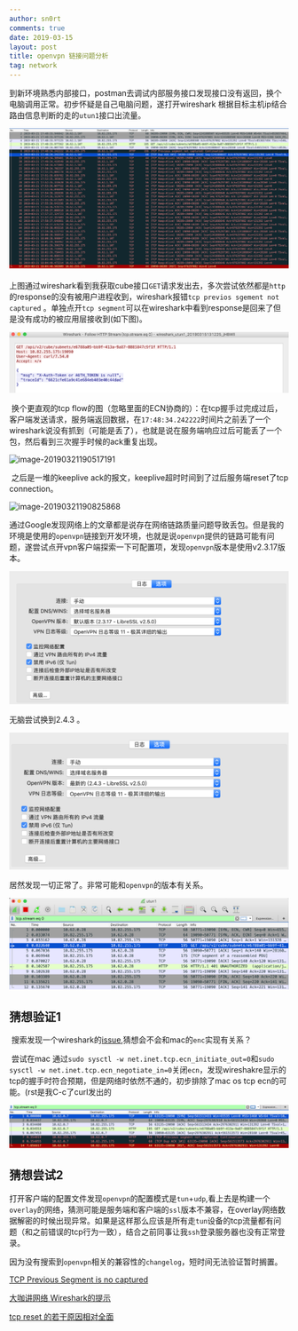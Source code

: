 ```yaml
---
author: sn0rt
comments: true
date: 2019-03-15
layout: post
title: openvpn 链接问题分析
tag: network
---
```


​	到新环境熟悉内部接口，postman去调试内部服务接口发现接口没有返回，换个电脑调用正常。初步怀疑是自己电脑问题，遂打开wireshark 根据目标主机ip结合路由信息判断的走的`utun1`接口出流量。

![tcp-follow-all](../media/pic/tcp-follow-all.png)

​	上图通过wireshark看到我获取cube接口`GET`请求发出去，多次尝试依然都是`http`的response的没有被用户进程收到，wireshark报错`tcp previos sgement not captured` 。单独点开`tcp segment`可以在wireshark中看到response是回来了但是没有成功的被应用层接收到(如下图)。

![cube-request-response-loss](../media/pic/cube-request-response-loss.png)

​	换个更直观的tcp flow的图（忽略里面的ECN协商的）：在tcp握手过完成过后，客户端发送请求，服务端返回数据，在`17:48:34.242222`时间片之前丢了一个wireshark说没有抓到（可能是丢了），也就是说在服务端响应过后可能丢了一个包，然后看到三次握手时候的ack重复出现。

![image-20190321190517191](/Users/guohao/workspace/Sn0rt.github.io/media/pic/openvpn-tcp-syn.png)

​	之后是一堆的keeplive ack的报文，keeplive超时时间到了过后服务端reset了tcp connection。

![image-20190321190825868](/Users/guohao/workspace/Sn0rt.github.io/media/pic/openvpn-keeplive.png)

​	通过Google发现网络上的文章都是说存在网络链路质量问题导致丢包。但是我的环境是使用的`openvpn`链接到开发环境，也就是说`openvpn`提供的链路可能有问题，遂尝试点开vpn客户端探索一下可配置项，发现`openvpn`版本是使用v2.3.17版本。

![openvpn-conf-info](../media/pic/openvpn-conf-info.png)

无脑尝试换到2.4.3 。

![openvpn-2.4.3-libressl](../media/pic/openvpn-2.4.3-libressl.png)

居然发现一切正常了。非常可能和`openvpn`的版本有关系。

![image-20190315132406996](../media/pic/normal-http-req-rsp.png)

## 猜想验证1

​	搜索发现一个wireshark的[issue](https://osqa-ask.wireshark.org/questions/57120/syn-ecn-cwr-packet-rst-packet),猜想会不会和mac的`enc`实现有关系？

​	尝试在mac 通过`sudo sysctl -w net.inet.tcp.ecn_initiate_out=0`和`sudo sysctl -w net.inet.tcp.ecn_negotiate_in=0`关闭`ecn`，发现wireshakre显示的tcp的握手时符合预期，但是网络时依然不通的，初步排除了mac os tcp ecn的可能。(rst是我C-c了curl发出的

![image-20190317141133151](../media/pic/without-enc-wireshark.png)

## 猜想尝试2

​	打开客户端的配置文件发现`openvpn`的配置模式是`tun`+`udp`,看上去是构建一个`overlay`的网络，猜测可能是服务端和客户端的`ssl`版本不兼容，在overlay网络数据解密的时候出现异常。如果是这样那么应该是所有走`tun`设备的tcp流量都有问题（和之前错误的tcp行为一致），结合之前同事让我`ssh`登录服务器也没有正常登录。

​	因为没有搜索到`openvpn`相关的兼容性的`changelog`，短时间无法验证暂时搁置。


[TCP Previous Segment is no captured](https://osqa-ask.wireshark.org/questions/52843/what-means-tcp-previous-segment-is-not-captured-packet-info)

[大咖讲网络 Wireshark的提示](https://community.emc.com/community/support/chinese/teamblog/blog/2016/04/26/%E5%A4%A7%E5%92%96%E8%AE%B2%E7%BD%91%E7%BB%9C-wireshark%E7%9A%84%E6%8F%90%E7%A4%BA)

[tcp reset 的若干原因相对全面](https://www.cnblogs.com/JohnABC/p/6323046.html)
